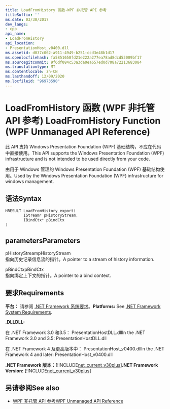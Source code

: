 ```yaml
---
title: LoadFromHistory 函数-WPF 非托管 API 参考
titleSuffix: ''
ms.date: 03/30/2017
dev_langs:
- cpp
api_name:
- LoadFromHistory
api_location:
- PresentationHost_v0400.dll
ms.assetid: d037c062-a911-4949-b251-ccd3e48b1d17
ms.openlocfilehash: fa5851658fd21e222a277ea78ad8dcd53009bf17
ms.sourcegitcommit: 9f6df084c53a3da0ea657ed0d708a72213683084
ms.translationtype: MT
ms.contentlocale: zh-CN
ms.lasthandoff: 12/09/2020
ms.locfileid: "96973590"
---
```

# <a name="loadfromhistory-function-wpf-unmanaged-api-reference"></a><span data-ttu-id="a0398-102">LoadFromHistory 函数 (WPF 非托管 API 参考) </span><span class="sxs-lookup"><span data-stu-id="a0398-102">LoadFromHistory Function (WPF Unmanaged API Reference)</span></span>
<span data-ttu-id="a0398-103">此 API 支持 Windows Presentation Foundation (WPF) 基础结构，不应在代码中直接使用。</span><span class="sxs-lookup"><span data-stu-id="a0398-103">This API supports the Windows Presentation Foundation (WPF) infrastructure and is not intended to be used directly from your code.</span></span>  
  
 <span data-ttu-id="a0398-104">由用于 Windows 管理的 Windows Presentation Foundation (WPF) 基础结构使用。</span><span class="sxs-lookup"><span data-stu-id="a0398-104">Used by the Windows Presentation Foundation (WPF) infrastructure for windows management.</span></span>  
  
## <a name="syntax"></a><span data-ttu-id="a0398-105">语法</span><span class="sxs-lookup"><span data-stu-id="a0398-105">Syntax</span></span>  
  
```cpp  
HRESULT LoadFromHistory_export(  
        IStream* pHistoryStream,
        IBindCtx* pBindCtx  
)  
```  
  
## <a name="parameters"></a><span data-ttu-id="a0398-106">parameters</span><span class="sxs-lookup"><span data-stu-id="a0398-106">Parameters</span></span>  
 <span data-ttu-id="a0398-107">pHistoryStream</span><span class="sxs-lookup"><span data-stu-id="a0398-107">pHistoryStream</span></span>  
 <span data-ttu-id="a0398-108">指向历史记录信息流的指针。</span><span class="sxs-lookup"><span data-stu-id="a0398-108">A pointer to a stream of history information.</span></span>  
  
 <span data-ttu-id="a0398-109">pBindCtx</span><span class="sxs-lookup"><span data-stu-id="a0398-109">pBindCtx</span></span>  
 <span data-ttu-id="a0398-110">指向绑定上下文的指针。</span><span class="sxs-lookup"><span data-stu-id="a0398-110">A pointer to a bind context.</span></span>  
  
## <a name="requirements"></a><span data-ttu-id="a0398-111">要求</span><span class="sxs-lookup"><span data-stu-id="a0398-111">Requirements</span></span>  
 <span data-ttu-id="a0398-112">**平台：** 请参阅 [.NET Framework 系统要求](/dotnet/framework/get-started/system-requirements)。</span><span class="sxs-lookup"><span data-stu-id="a0398-112">**Platforms:** See [.NET Framework System Requirements](/dotnet/framework/get-started/system-requirements).</span></span>  
  
 <span data-ttu-id="a0398-113">**.DLL**</span><span class="sxs-lookup"><span data-stu-id="a0398-113">**DLL:**</span></span>  
  
 <span data-ttu-id="a0398-114">在 .NET Framework 3.0 和3.5： PresentationHostDLL.dll</span><span class="sxs-lookup"><span data-stu-id="a0398-114">In the .NET Framework 3.0 and 3.5: PresentationHostDLL.dll</span></span>  
  
 <span data-ttu-id="a0398-115">在 .NET Framework 4 及更高版本中： PresentationHost_v0400.dll</span><span class="sxs-lookup"><span data-stu-id="a0398-115">In the .NET Framework 4 and later: PresentationHost_v0400.dll</span></span>  
  
 <span data-ttu-id="a0398-116">**.NET Framework 版本：**[!INCLUDE[net_current_v30plus](../../../includes/net-current-v30plus-md.md)]</span><span class="sxs-lookup"><span data-stu-id="a0398-116">**.NET Framework Version:** [!INCLUDE[net_current_v30plus](../../../includes/net-current-v30plus-md.md)]</span></span>  
  
## <a name="see-also"></a><span data-ttu-id="a0398-117">另请参阅</span><span class="sxs-lookup"><span data-stu-id="a0398-117">See also</span></span>

- [<span data-ttu-id="a0398-118">WPF 非托管 API 参考</span><span class="sxs-lookup"><span data-stu-id="a0398-118">WPF Unmanaged API Reference</span></span>](wpf-unmanaged-api-reference.md)
